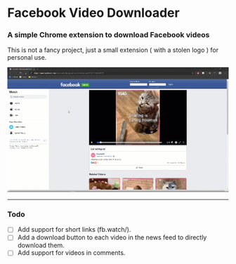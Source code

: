 # Facebook Video Downloader 


### A simple Chrome extension to download Facebook videos

This is not a fancy project, just a small extension ( with a stolen logo ) for personal use.

<img src="demo.gif" alt="Demo">

---
### Todo

- [ ] Add support for short links (fb.watch/).
- [ ] Add a download button to each video in the news feed to directly download them.
- [ ] Add support for videos in comments.
